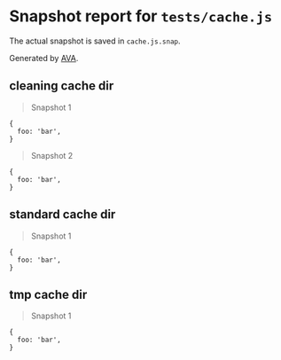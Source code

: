 # Snapshot report for `tests/cache.js`

The actual snapshot is saved in `cache.js.snap`.

Generated by [AVA](https://ava.li).

## cleaning cache dir

> Snapshot 1

    {
      foo: 'bar',
    }

> Snapshot 2

    {
      foo: 'bar',
    }

## standard cache dir

> Snapshot 1

    {
      foo: 'bar',
    }

## tmp cache dir

> Snapshot 1

    {
      foo: 'bar',
    }
